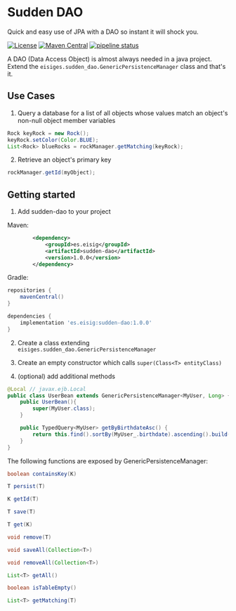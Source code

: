 # Sudden DAO

Quick and easy use of JPA with a DAO so instant it will shock you.

[![License](https://img.shields.io/badge/License-Apache%202.0-blue.svg)](http://www.apache.org/licenses/LICENSE-2.0)
[![Maven Central](https://img.shields.io/maven-central/v/es.eisig/sudden-dao.svg?label=Maven%20Central)](https://search.maven.org/search?q=g:%22es.eisig%22%20AND%20a:%22sudden-dao%22)
[![pipeline status](https://gitlab.mccollum.enterprises/smccollum/genericentityejb/badges/master/pipeline.svg)](http://gitlab.mccollum.enterprises/smccollum/genericentityejb/pipelines)

A DAO (Data Access Object) is almost always needed in a java project. Extend the `eisiges.sudden_dao.GenericPersistenceManager` class and that's it.

## Use Cases

1. Query a database for a list of all objects whose values match an object's non-null object member variables

```java
Rock keyRock = new Rock();
keyRock.setColor(Color.BLUE);
List<Rock> blueRocks = rockManager.getMatching(keyRock);
```

2. Retrieve an object's primary key

```java
rockManager.getId(myObject);
```

## Getting started

1. Add sudden-dao to your project

Maven:
```xml
		<dependency>
			<groupId>es.eisig</groupId>
			<artifactId>sudden-dao</artifactId>
			<version>1.0.0</version>
		</dependency>
```

Gradle:
```groovy
repositories {
	mavenCentral()
}

dependencies {
	implementation 'es.eisig:sudden-dao:1.0.0'
}
```

2. Create a class extending `eisiges.sudden_dao.GenericPersistenceManager`

3. Create an empty constructor which calls `super(Class<T> entityClass)`

4. (optional) add additional methods

```java
@Local // javax.ejb.Local
public class UserBean extends GenericPersistenceManager<MyUser, Long> { // MyUser: entity being managed, Long: type of primary key
	public UserBean(){
		super(MyUser.class);
	}

	public TypedQuery<MyUser> getByBirthdateAsc() {
		return this.find().sortBy(MyUser_.birthdate).ascending().build();
	}
}
```

The following functions are exposed by GenericPersistenceManager:

```java
boolean containsKey(K)

T persist(T)

K getId(T)

T save(T)

T get(K)

void remove(T)

void saveAll(Collection<T>)

void removeAll(Collection<T>)

List<T> getAll()

boolean isTableEmpty()

List<T> getMatching(T)
```

